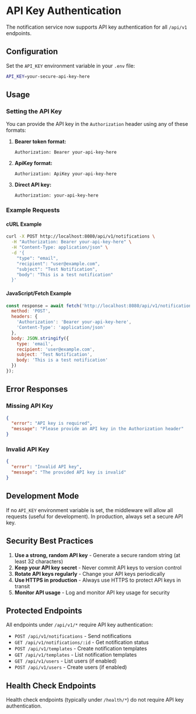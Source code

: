# API Key Authentication

The notification service now supports API key authentication for all `/api/v1` endpoints.

## Configuration

Set the `API_KEY` environment variable in your `.env` file:

```bash
API_KEY=your-secure-api-key-here
```

## Usage

### Setting the API Key

You can provide the API key in the `Authorization` header using any of these formats:

1. **Bearer token format:**
   ```
   Authorization: Bearer your-api-key-here
   ```

2. **ApiKey format:**
   ```
   Authorization: ApiKey your-api-key-here
   ```

3. **Direct API key:**
   ```
   Authorization: your-api-key-here
   ```

### Example Requests

#### cURL Example
```bash
curl -X POST http://localhost:8080/api/v1/notifications \
  -H "Authorization: Bearer your-api-key-here" \
  -H "Content-Type: application/json" \
  -d '{
    "type": "email",
    "recipient": "user@example.com",
    "subject": "Test Notification",
    "body": "This is a test notification"
  }'
```

#### JavaScript/Fetch Example
```javascript
const response = await fetch('http://localhost:8080/api/v1/notifications', {
  method: 'POST',
  headers: {
    'Authorization': 'Bearer your-api-key-here',
    'Content-Type': 'application/json'
  },
  body: JSON.stringify({
    type: 'email',
    recipient: 'user@example.com',
    subject: 'Test Notification',
    body: 'This is a test notification'
  })
});
```

## Error Responses

### Missing API Key
```json
{
  "error": "API key is required",
  "message": "Please provide an API key in the Authorization header"
}
```

### Invalid API Key
```json
{
  "error": "Invalid API key",
  "message": "The provided API key is invalid"
}
```

## Development Mode

If no `API_KEY` environment variable is set, the middleware will allow all requests (useful for development). In production, always set a secure API key.

## Security Best Practices

1. **Use a strong, random API key** - Generate a secure random string (at least 32 characters)
2. **Keep your API key secret** - Never commit API keys to version control
3. **Rotate API keys regularly** - Change your API keys periodically
4. **Use HTTPS in production** - Always use HTTPS to protect API keys in transit
5. **Monitor API usage** - Log and monitor API key usage for security

## Protected Endpoints

All endpoints under `/api/v1/*` require API key authentication:

- `POST /api/v1/notifications` - Send notifications
- `GET /api/v1/notifications/:id` - Get notification status
- `POST /api/v1/templates` - Create notification templates
- `GET /api/v1/templates` - List notification templates
- `GET /api/v1/users` - List users (if enabled)
- `POST /api/v1/users` - Create users (if enabled)

## Health Check Endpoints

Health check endpoints (typically under `/health/*`) do not require API key authentication. 